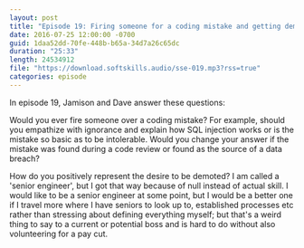 ```yaml
---
layout: post
title: "Episode 19: Firing someone for a coding mistake and getting demoted"
date: 2016-07-25 12:00:00 -0700
guid: 1daa52dd-70fe-448b-b65a-34d7a26c65dc
duration: "25:33"
length: 24534912
file: "https://download.softskills.audio/sse-019.mp3?rss=true"
categories: episode
---
```






In episode 19, Jamison and  Dave answer these questions:

Would you ever fire someone over a coding mistake? For example, should you empathize with ignorance and explain how SQL injection works or is the mistake so basic as to be intolerable. Would you change your answer if the mistake was found during a code review or found as the source of a data breach?

How do you positively represent the desire to be demoted? I am called a 'senior engineer', but I got that way because of null instead of actual skill. I would like to be a senior engineer at some point, but I would be a better one if I travel more where I have seniors to look up to, established processes etc rather than stressing about defining everything myself; but that's a weird thing to say to a current or potential boss and is hard to do without also volunteering for a pay cut.



